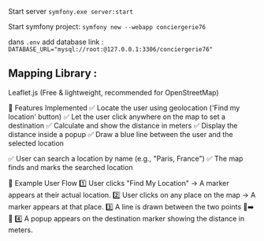 Start server `symfony.exe server:start`


Start symfony project:
`symfony new --webapp conciergerie76`

dans ``.env`` add database link : 
``DATABASE_URL="mysql://root:@127.0.0.1:3306/conciergerie76"``

## Mapping Library :
Leaflet.js (Free & lightweight, recommended for OpenStreetMap)

🎯 Features Implemented
✅ Locate the user using geolocation ('Find my location' button)
✅ Let the user click anywhere on the map to set a destination
✅ Calculate and show the distance in meters
✅ Display the distance inside a popup 
✅ Draw a blue line between the user and the selected location

✅ User can search a location by name (e.g., "Paris, France")
✅ The map finds and marks the searched location


🎨 Example User Flow
1️⃣ User clicks "Find My Location" → A marker appears at their actual location.
2️⃣ User clicks on any place on the map → A marker appears at that place.
3️⃣ A line is drawn between the two points 📍➡️📍
4️⃣ A popup appears on the destination marker showing the distance in meters.

